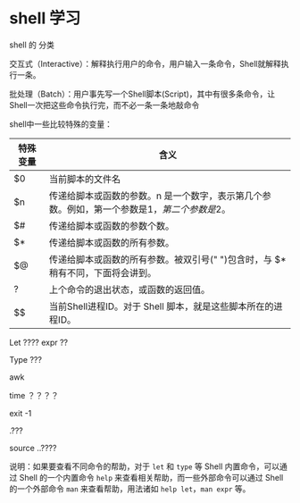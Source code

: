 # shell 学习

[参考]: https://tinylab.gitbooks.io/shellbook/content/zh/preface/01-chapter1.html
[调试]: https://www.ibm.com/developerworks/cn/linux/l-cn-shell-debug/index.html
[调试]: http://tinylab.org/bash-debugging-tools/

shell 的 分类

交互式（Interactive）：解释执行用户的命令，用户输入一条命令，Shell就解释执行一条。

批处理（Batch）：用户事先写一个Shell脚本(Script)，其中有很多条命令，让Shell一次把这些命令执行完，而不必一条一条地敲命令

shell中一些比较特殊的变量：

| 特殊变量 | 含义                                                         |
| -------- | ------------------------------------------------------------ |
| $0       | 当前脚本的文件名                                             |
| $n       | 传递给脚本或函数的参数。n 是一个数字，表示第几个参数。例如，第一个参数是$1，第二个参数是$2。 |
| $#       | 传递给脚本或函数的参数个数。                                 |
| $*       | 传递给脚本或函数的所有参数。                                 |
| $@       | 传递给脚本或函数的所有参数。被双引号(" ")包含时，与 $* 稍有不同，下面将会讲到。 |
| ?        | 上个命令的退出状态，或函数的返回值。                         |
| $$       | 当前Shell进程ID。对于 Shell 脚本，就是这些脚本所在的进程ID。 |

Let ????  expr ?? 



Type ???

awk

time ？？？？ 

exit -1

.???



source ..????



说明：如果要查看不同命令的帮助，对于 `let` 和 `type` 等 Shell 内置命令，可以通过 Shell 的一个内置命令 `help` 来查看相关帮助，而一些外部命令可以通过 Shell 的一个外部命令 `man` 来查看帮助，用法诸如 `help let`，`man expr` 等。